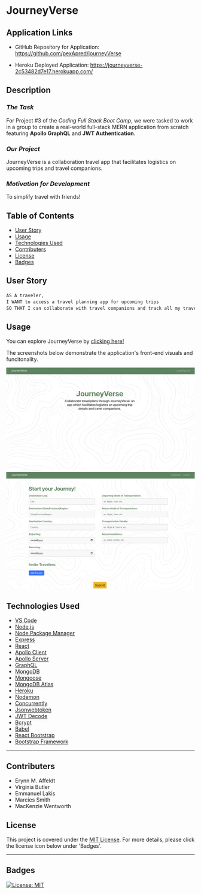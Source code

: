# JourneyVerse


## Application Links

* GitHub Repository for Application: https://github.com/pexApred/journeyVerse

* Heroku Deployed Application: https://journeyverse-2c53482d7e17.herokuapp.com/


## Description

### *The Task*

For Project #3 of the *Coding Full Stack Boot Camp*, we were tasked to work in a group to create a real-world full-stack MERN application from scratch featuring **Apollo GraphQL** and **JWT Authentication**.

### *Our Project*

JourneyVerse is a collaboration travel app that facilitates logistics on upcoming trips and travel companions.

### *Motivation for Development*

To simplify travel with friends!


## Table of Contents 

- [User Story](#user-story)
- [Usage](#usage)
- [Technologies Used](#technologies-used)
- [Contributers](#contributers)
- [License](#license)
- [Badges](#badges)


## User Story

```md
AS A traveler, 
I WANT to access a travel planning app for upcoming trips
SO THAT I can collaborate with travel companions and track all my travel details in one place
```

## Usage

You can explore JourneyVerse by [clicking here!](https://journeyverse-2c53482d7e17.herokuapp.com/)

The screenshots below demonstrate the application's front-end visuals and funcitonality.

![An image of the JourneyVerse homepage.](./assets/images/jv-landing-page.png)
![An image of the Journey Form that allows users to create a journey and invite travel companions.](./assets/images/jv-journey-form.png)


## Technologies Used

* [VS Code](https://code.visualstudio.com/)
* [Node.js](https://nodejs.org/en)
* [Node Package Manager](https://www.npmjs.com/)
* [Express](https://expressjs.com/)
* [React](https://react.dev/)
* [Apollo Client](https://www.apollographql.com/docs/react/)
* [Apollo Server](https://www.apollographql.com/docs/apollo-server/)
* [GraphQL](https://graphql.com/)
* [MongoDB](https://www.mongodb.com/)
* [Mongoose](https://www.npmjs.com/package/mongoose)
* [MongoDB Atlas](https://www.mongodb.com/docs/atlas/)
* [Heroku](https://www.heroku.com/)
* [Nodemon](https://www.npmjs.com/package/nodemon)
* [Concurrently](https://www.npmjs.com/package/concurrently)
* [Jsonwebtoken](https://www.npmjs.com/package/jsonwebtoken)
* [JWT Decode](https://jwt.io/)
* [Bcrypt](https://www.npmjs.com/package/bcrypt)
* [Babel](https://babeljs.io/docs/)
* [React Bootstrap](https://www.npmjs.com/package/react-bootstrap)
* [Bootstrap Framework](https://getbootstrap.com/)

---

## Contributers

- Erynn M. Affeldt
- Virginia Butler
- Emmanuel Lakis
- Marcies Smith
- MacKenzie Wentworth


## License
This project is covered under the [MIT License](./LICENSE). For more details, please click the license icon below under 'Badges'.

---

## Badges

[![License: MIT](https://img.shields.io/badge/License-MIT-yellow.svg)](https://opensource.org/licenses/MIT)